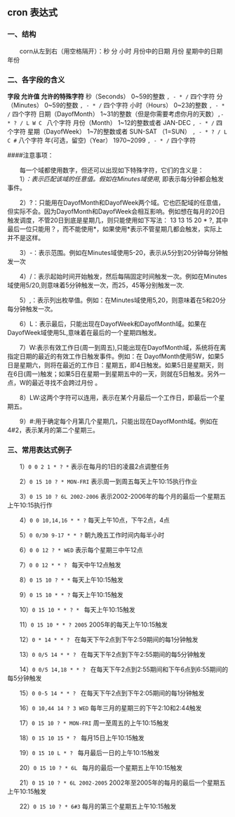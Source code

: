 ## cron 表达式

### 一、结构

　　corn从左到右（用空格隔开）：秒 分 小时 月份中的日期 月份 星期中的日期 年份

### 二、各字段的含义

**字段								允许值														允许的特殊字符**
秒（Seconds）			0~59的整数												```, - * /```   四个字符
分（Minutes）				0~59的整数											 ```, - * /```    四个字符
小时（Hours）				0~23的整数											   ```, - * /```    四个字符
日期（DayofMonth）	1~31的整数（但是你需要考虑你月的天数）```,- * ? / L W C ```    八个字符
月份（Month）				1~12的整数或者 JAN-DEC						  ```, - * /```    四个字符
星期（DayofWeek）		1~7的整数或者 SUN-SAT （1=SUN）		```, - * ? / L C #```     八个字符
年(可选，留空)（Year）	1970~2099											   ```, - * /```    四个字符

####注意事项：

　　每一个域都使用数字，但还可以出现如下特殊字符，它们的含义是：
　　1）*：表示匹配该域的任意值。假如在Minutes域使用*, 即表示每分钟都会触发事件。

　　2）?：只能用在DayofMonth和DayofWeek两个域。它也匹配域的任意值，但实际不会。因为DayofMonth和DayofWeek会相互影响。例如想在每月的20日触发调度，不管20日到底是星期几，则只能使用如下写法： 13 13 15 20 * ?, 其中最后一位只能用？，而不能使用*，如果使用*表示不管星期几都会触发，实际上并不是这样。

　　3）-：表示范围。例如在Minutes域使用5-20，表示从5分到20分钟每分钟触发一次 

　　4）/：表示起始时间开始触发，然后每隔固定时间触发一次。例如在Minutes域使用5/20,则意味着5分钟触发一次，而25，45等分别触发一次. 

　　5）,：表示列出枚举值。例如：在Minutes域使用5,20，则意味着在5和20分每分钟触发一次。 

　　6）L：表示最后，只能出现在DayofWeek和DayofMonth域。如果在DayofWeek域使用5L,意味着在最后的一个星期四触发。 

　　7）W:表示有效工作日(周一到周五),只能出现在DayofMonth域，系统将在离指定日期的最近的有效工作日触发事件。例如：在 DayofMonth使用5W，如果5日是星期六，则将在最近的工作日：星期五，即4日触发。如果5日是星期天，则在6日(周一)触发；如果5日在星期一到星期五中的一天，则就在5日触发。另外一点，W的最近寻找不会跨过月份 。

　　8）LW:这两个字符可以连用，表示在某个月最后一个工作日，即最后一个星期五。 

　　9）#:用于确定每个月第几个星期几，只能出现在DayofMonth域。例如在4#2，表示某月的第二个星期三。
　　
　　
### 三、常用表达式例子

　　1）```0 0 2 1 * ? *```   表示在每月的1日的凌晨2点调整任务

　　2）```0 15 10 ? * MON-FRI```   表示周一到周五每天上午10:15执行作业

　　3）```0 15 10 ? 6L 2002-2006```   表示2002-2006年的每个月的最后一个星期五上午10:15执行作

　　4）```0 0 10,14,16 * * ?```   每天上午10点，下午2点，4点 

　　5）```0 0/30 9-17 * * ?```   朝九晚五工作时间内每半小时 

　　6）```0 0 12 ? * WED```    表示每个星期三中午12点 

　　7）```0 0 12 * * ? ```  每天中午12点触发 

　　8）```0 15 10 ? * *```    每天上午10:15触发 

　　9）```0 15 10 * * ?```     每天上午10:15触发 

　　10）```0 15 10 * * ? * ```   每天上午10:15触发 

　　11）```0 15 10 * * ? 2005```    2005年的每天上午10:15触发 

　　12）```0 * 14 * * ? ```    在每天下午2点到下午2:59期间的每1分钟触发 

　　13）```0 0/5 14 * * ? ```   在每天下午2点到下午2:55期间的每5分钟触发 

　　14）```0 0/5 14,18 * * ? ```    在每天下午2点到2:55期间和下午6点到6:55期间的每5分钟触发 

　　15）```0 0-5 14 * * ? ```   在每天下午2点到下午2:05期间的每1分钟触发 

　　16）```0 10,44 14 ? 3 WED```    每年三月的星期三的下午2:10和2:44触发 

　　17）```0 15 10 ? * MON-FRI```    周一至周五的上午10:15触发 

　　18）```0 15 10 15 * ? ```   每月15日上午10:15触发 

　　19）```0 15 10 L * ? ```   每月最后一日的上午10:15触发 

　　20）```0 15 10 ? * 6L ```   每月的最后一个星期五上午10:15触发 

　　21）```0 15 10 ? * 6L 2002-2005```   2002年至2005年的每月的最后一个星期五上午10:15触发 

　　22）```0 15 10 ? * 6#3```   每月的第三个星期五上午10:15触发